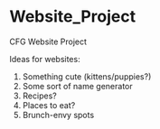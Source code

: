 # Website_Project
CFG Website Project

Ideas for websites:
1) Something cute (kittens/puppies?)
2) Some sort of name generator
3) Recipes?
4) Places to eat?
5) Brunch-envy spots
